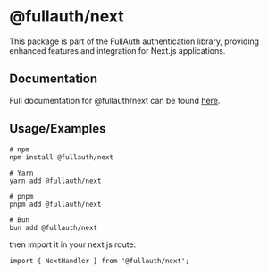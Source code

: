 
# @fullauth/next

This package is part of the FullAuth authentication library, providing enhanced features and integration for Next.js applications.



## Documentation

Full documentation for @fullauth/next can be found
[here](https://linktodocumentation).


## Usage/Examples

```
# npm
npm install @fullauth/next

# Yarn
yarn add @fullauth/next

# pnpm
pnpm add @fullauth/next

# Bun
bun add @fullauth/next
```

then import it in your next.js route:
```
import { NextHandler } from '@fullauth/next';
```


